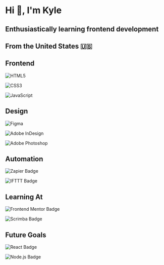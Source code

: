 <h1>Hi 👋, I'm Kyle</h1>
<h2>Enthusiastically learning frontend development</h2>
<h2>From the United States 🇺🇸</h2>

<h2>Frontend</h2>

![HTML5](https://img.shields.io/badge/html5-%23E34F26.svg?style=plastic&logo=html5&logoColor=white)
  
![CSS3](https://img.shields.io/badge/css3-%231572B6.svg?style=plastic&logo=css3&logoColor=white)
  
![JavaScript](https://img.shields.io/badge/javascript-%23323330.svg?style=plastic&logo=javascript&logoColor=%23F7DF1E)

<h2>Design</h2>
  
![Figma](https://img.shields.io/badge/figma-%23F24E1E.svg?style=plastic&logo=figma&logoColor=white)

![Adobe InDesign](https://img.shields.io/badge/Adobe%20InDesign-49021F?style=plastic&logo=adobeindesign&logoColor=white)
  
![Adobe Photoshop](https://img.shields.io/badge/adobe%20photoshop-%2331A8FF.svg?style=plastic&logo=adobe%20photoshop&logoColor=white)

<h2>Automation</h2>

![Zapier Badge](https://img.shields.io/badge/Zapier-FF4A00?logo=zapier&logoColor=fff&style=plastic)

![IFTTT Badge](https://img.shields.io/badge/IFTTT-000?logo=ifttt&logoColor=fff&style=plastic)

<h2>Learning At</h2>
  
![Frontend Mentor Badge](https://img.shields.io/badge/Frontend%20Mentor-3F54A3?logo=frontendmentor&logoColor=fff&style=plastic)

![Scrimba Badge](https://img.shields.io/badge/Scrimba-2B283A?logo=scrimba&logoColor=fff&style=plastic)
  
<h2>Future Goals</h2>

![React Badge](https://img.shields.io/badge/React-61DAFB?logo=react&logoColor=000&style=plastic)

![Node.js Badge](https://img.shields.io/badge/Node.js-393?logo=nodedotjs&logoColor=fff&style=plastic)
